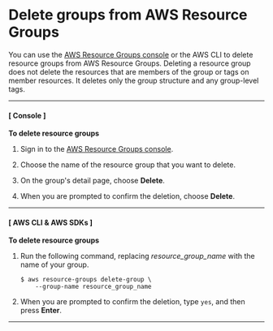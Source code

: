 # Delete groups from AWS Resource Groups<a name="deleting-resource-groups"></a>

You can use the [AWS Resource Groups console](https://console.aws.amazon.com/resource-groups) or the AWS CLI to delete resource groups from AWS Resource Groups\. Deleting a resource group does not delete the resources that are members of the group or tags on member resources\. It deletes only the group structure and any group\-level tags\.

------
#### [ Console ]

**To delete resource groups**

1. Sign in to the [AWS Resource Groups console](https://console.aws.amazon.com/resource-groups)\.

1. Choose the name of the resource group that you want to delete\.

1. On the group's detail page, choose **Delete**\.

1. When you are prompted to confirm the deletion, choose **Delete**\.

------
#### [ AWS CLI & AWS SDKs ]

**To delete resource groups**

1. Run the following command, replacing *resource\_group\_name* with the name of your group\.

   ```
   $ aws resource-groups delete-group \
       --group-name resource_group_name
   ```

1. When you are prompted to confirm the deletion, type `yes`, and then press **Enter**\.

------